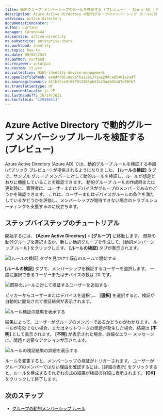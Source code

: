 ```yaml
---
title: 動的グループ メンバーシップのルールを検証する (プレビュー) - Azure AD | Microsoft Docs
description: Azure Active Directory の動的グループのメンバーシップ ルールに対してメンバーをテストする方法。
services: active-directory
documentationcenter: ''
author: curtand
manager: KarenH444
ms.service: active-directory
ms.subservice: enterprise-users
ms.workload: identity
ms.topic: how-to
ms.date: 09/02/2021
ms.author: curtand
ms.reviewer: yukarppa
ms.custom: it-pro
ms.collection: M365-identity-device-management
ms.openlocfilehash: ee84f80110975f6a12a6371ae204ca85401a2adf
ms.sourcegitcommit: 611b35ce0f667913105ab82b23aab05a67e89fb7
ms.translationtype: HT
ms.contentlocale: ja-JP
ms.lasthandoff: 10/14/2021
ms.locfileid: "129986513"
---
```

# <a name="validate-a-dynamic-group-membership-rule-preview-in-azure-active-directory"></a>Azure Active Directory で動的グループ メンバーシップ ルールを検証する (プレビュー)

Azure Active Directory (Azure AD) では、動的グループ ルールを検証する手段 (パブリック プレビュー) が提供されるようになりました。 **[ルールの検証]** タブで、サンプル グループ メンバーに対して動的ルールを検証し、ルールが想定どおりに機能していることを確認できます。 動的グループ ルールの作成時または更新時に、管理者は、ユーザーまたはデバイスがグループのメンバーであるかどうかを確認できます。 これは、ユーザーまたはデバイスがルールの条件を満たしているかどうかを評価し、メンバーシップが期待できない場合のトラブルシューティングを支援するのに役立ちます。

## <a name="step-by-step-walk-through"></a>ステップバイステップのチュートリアル

開始するには、 **[Azure Active Directory]**  >  **[グループ]** に移動します。 既存の動的グループを選択するか、新しい動的グループを作成して、[動的メンバーシップ ルール] をクリックします。 **[ルールの検証]** タブが表示されます。

![[ルールの検証] タブを見つけて既存のルールで開始する](./media/groups-dynamic-rule-validation/validate-tab.png)

**[ルールの検証]** タブで、メンバーシップを検証するユーザーを選択します。 一度に選択できるユーザーまたはデバイスの数は 20 です。

![既存のルールに対して検証するユーザーを追加する](./media/groups-dynamic-rule-validation/validate-tab-add-users.png)

ピッカーからユーザーまたはデバイスを選択し、 **[選択]** を選択すると、検証が自動的に開始されて検証結果が表示されます。

![ルール検証の結果を表示する](./media/groups-dynamic-rule-validation/validate-tab-results.png)

結果によって、ユーザーがグループのメンバーであるかどうかがわかります。 ルールが有効でない場合、またはネットワークの問題が発生した場合、結果は **[不明]** として表示されます。 **[不明]** が表示された場合、詳細なエラー メッセージに、問題と必要なアクションが示されます。

![ルールの検証結果の詳細を表示する](./media/groups-dynamic-rule-validation/validate-tab-view-details.png)

ルールを変更すると、メンバーシップの検証がトリガーされます。 ユーザーがグループのメンバーではない理由を確認するには、[詳細の表示] をクリックすると、ルールを構成するそれぞれの式の結果が検証の詳細に表示されます。 **[OK]** をクリックして終了します。

## <a name="next-steps"></a>次のステップ

- [グループの動的メンバーシップ ルール](groups-dynamic-membership.md)
